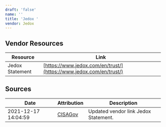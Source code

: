 ```yaml
---
draft: 'false'
name: ''
title: 'Jedox '
vendor: Jedox
---
```


## Vendor Resources
| Resource | Link |
| --- | --- |
| Jedox Statement | [https://www.jedox.com/en/trust/](https://www.jedox.com/en/trust/) |



## Sources
| Date | Attribution | Description |
| --- | --- | --- |
| 2021-12-17 14:04:59 | [CISAGov](https://raw.githubusercontent.com/cisagov/log4j-affected-db/develop/README.md) | Updated vendor link Jedox Statement.  |
